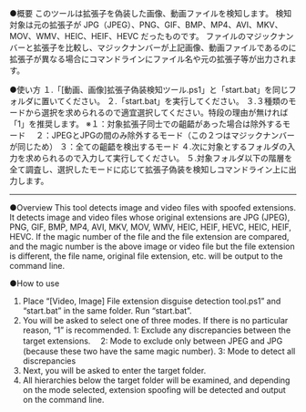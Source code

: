 ●概要
  このツールは拡張子を偽装した画像、動画ファイルを検知します。
  検知対象は元の拡張子が
    JPG（JPEG）、PNG、GIF、BMP、MP4、AVI、MKV、MOV、WMV、HEIC、HEIF、HEVC 
  だったものです。
  ファイルのマジックナンバーと拡張子を比較し、マジックナンバーが上記画像、動画ファイルであるのに拡張子が異なる場合にコマンドラインにファイル名や元の拡張子等が出力されます。

●使い方
  １.「[動画、画像]拡張子偽装検知ツール.ps1」と「start.bat」を同じフォルダに置いてください。
  ２.「start.bat」を実行してください。
  ３.３種類のモードから選択を求められるので適宜選択してください。特段の理由が無ければ「1」を推奨します。
      ※１：対象拡張子同士での齟齬があった場合は除外するモード
      　２：JPEGとJPGの間のみ除外するモード（この２つはマジックナンバーが同じため）
        ３：全ての齟齬を検出するモード
  ４.次に対象とするフォルダの入力を求められるので入力して実行してください。
  ５.対象フォルダ以下の階層を全て調査し、選択したモードに応じて拡張子偽装を検知しコマンドライン上に出力します。

------------------------------------------

●Overview
    This tool detects image and video files with spoofed extensions.
  It detects image and video files whose original extensions are
    JPG (JPEG), PNG, GIF, BMP, MP4, AVI, MKV, MOV, WMV, HEIC, HEIF, HEVC, HEIC, HEIF, HEVC.
  If the magic number of the file and the file extension are compared, and the magic number is the above image or video file but the file extension is different, the file name, original file extension, etc. will be output to the command line.

●How to use
  1. Place “[Video, Image] File extension disguise detection tool.ps1” and “start.bat” in the same folder.
  Run “start.bat”.
  3. You will be asked to select one of three modes. If there is no particular reason, “1” is recommended.
      1: Exclude any discrepancies between the target extensions.
      　2: Mode to exclude only between JPEG and JPG (because these two have the same magic number).
        3: Mode to detect all discrepancies
  4. Next, you will be asked to enter the target folder.
  5. All hierarchies below the target folder will be examined, and depending on the mode selected, extension spoofing will be detected and output on the command line.
